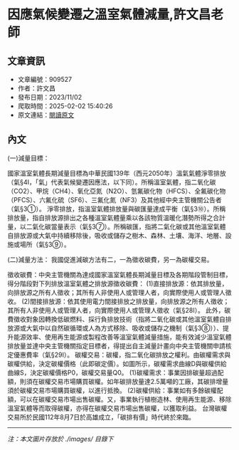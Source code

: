 # 因應氣候變遷之溫室氣體減量,許文昌老師

## 文章資訊
- 文章編號：909527
- 作者：許文昌
- 發布日期：2023/11/02
- 爬取時間：2025-02-02 15:40:26
- 原文連結：[閱讀原文](https://real-estate.get.com.tw/Columns/detail.aspx?no=909527)

## 內文
(一)減量目標：

國家溫室氣體長期減量目標為中華民國139年（西元2050年）溫氣氣體淨零排放（氣§4I，「氣」代表氣候變遷因應法，以下同）。所稱溫室氣體，指二氧化碳（CO2）、甲烷（CH4）、氧化亞氮（N2O）、氫氟碳化物（HFCS）、全氟碳化物（PFCS）、六氟化硫（SF6）、三氟化氮（NF3）及其他經中央主管機關公告者（氣§3①）。
淨零排放，指溫室氣體排放量與碳匯量達成平衡（氣§3⑩）。所稱排放量，指自排放源排出之各種溫室氣體量乘以各該物質溫暖化潛勢所得之合計量，以二氣化碳當量表示（氣§3⑦）。所稱碳匯，指將二氣化碳或其他溫室氣體自排放源或大氣中持續移除後，吸收或儲存之樹木、森林、土壤、海洋、地層、設施或場所（氣§3⑨）。

 (二)減量方法：
我國促進減碳方法有二，一為徵收碳費，另一為碳權交易。

徵收碳費：中央主管機關為達成國家溫室氣體長期減量目標及各期階段管制目標，得分階段對下列排放溫室氣體之排放源徵收碳費： (1)直接排放源：依其排放量，向排放源之所有人徵收；其所有人非使用人或管理人者，向實際使用人或管理人徵收。 (2)間接排放源：依其使用電力間接排放之排放量，向排放源之所有人徵收；其所有人非使用人或管理人者，向實際使用人或管理人徵收（氣§28I）。
此外，碳費徵收對象因轉換低碳燃料、採行負排放技術（指將二氧化碳或其他溫室氣體自排放源或大氣中以自然碳循環或人為方式移除、吸收或儲存之機制（氣§3⑧））、提升能源效率、使用再生能源或製程改善等溫室氣體減量措施，能有效減少溫室氣體排放量並達中央主管機關指定目標者，得提出自主減量計畫向中央主管機關申請核定優惠費率（氣§29I）。
碳權交易：碳權，指二氧化碳排放之權利。由碳權需求與碳權供給，決定碳權價格（此即碳定價）。如圖所示，碳權需求曲線D與碳權供給曲線S，決定碳權價格P0，碳權交易量Q0。 (1)碳權需求：事業因排碳量超過配額，則須在碳權交易市場購買碳權。如年碳排放量達2.5萬噸的工廠，其碳排增量須於碳權交易市場購買碳權，以進行抵換。 (2)碳權供給：事業如有多餘碳權配額，可以在碳權交易市場出售碳權。又，事業執行植樹造林、使用再生能源、移除溫室氣體等而取得碳權，亦得在碳權交易市場出售碳權，以獲取利益。
台灣碳權交易所於民國112年8月7日於高雄成立，「碳排有價」時代終於來臨。

---
*注：本文圖片存放於 ./images/ 目錄下*
